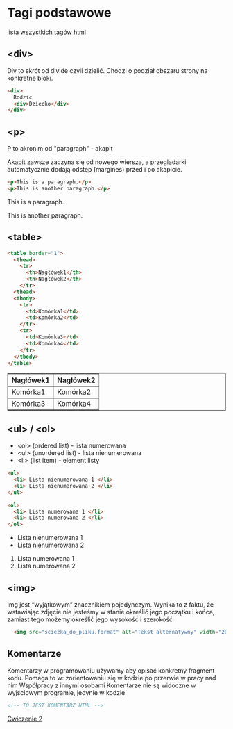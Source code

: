 # Tagi podstawowe

[lista wszystkich tagów html](https://www.w3schools.com/tags/default.asp)
## &lt;div&gt;
Div to skrót od divide czyli dzielić. Chodzi o podział obszaru strony na konkretne bloki.
```html
<div>
  Rodzic
  <div>Dziecko</div>
</div>
```

## &lt;p&gt;
<div class="standardWrapper">
<div>
P to akronim od "paragraph" - akapit

Akapit zawsze zaczyna się od nowego wiersza, a przeglądarki automatycznie dodają odstęp (margines) przed i po akapicie.
```html
<p>This is a paragraph.</p>
<p>This is another paragraph.</p>
```
</div>
<div>
  <p>This is a paragraph.</p>
  <p>This is another paragraph.</p>
</div>
</div>

## &lt;table&gt;
<div class="standardWrapper">
  <div>

```html
<table border="1">
  <thead>
    <tr>
      <th>Nagłówek1</th>
      <th>Nagłówek2</th>
  	</tr>
  <thead>
  <tbody>
    <tr>
      <td>Komórka1</td>
      <td>Komórka2</td>
    </tr>
    <tr>
      <td>Komórka3</td>
      <td>Komórka4</td>
    </tr>
  </tbody>
</table>
```
  </div>
  <div>

  <table border="1" style="width:100%">
    <thead>
      <tr>
        <th>Nagłówek1</th>
        <th>Nagłówek2</th>
      </tr>
    <thead>
    <tbody>
      <tr>
        <td>Komórka1</td>
        <td>Komórka2</td>
      </tr>
      <tr>
        <td>Komórka3</td>
        <td>Komórka4</td>
      </tr>
    </tbody>
  </table>



  </div>
</div>

## &lt;ul&gt; / &lt;ol&gt;
- &lt;ol&gt; (ordered list) - lista numerowana
- &lt;ul&gt; (unordered list) - lista nienumerowana
- &lt;li&gt; (list item) - element listy 

<div class="standardWrapper">
  <div>

  ```html
  <ul>
    <li> Lista nienumerowana 1 </li>
    <li> Lista nienumerowana 2 </li>			
  </ul>

  <ol>
    <li> Lista numerowana 1 </li>
    <li> Lista numerowana 2 </li>
  </ol>
  ```
  </div>
  <div>
  <ul>
    <li>Lista nienumerowana 1</li>
    <li>Lista nienumerowana 2</li>			
  </ul>
  <ol>
    <li>Lista numerowana 1 </li>
    <li>Lista numerowana 2 </li>
  </ol>
  </div>
</div>

## &lt;img&gt;
Img jest “wyjątkowym” znacznikiem pojedynczym. Wynika to z faktu, że wstawiając zdjęcie nie jesteśmy w stanie określić jego początku i końca, zamiast tego możemy określić jego wysokość i szerokość

```html
  <img src="scieżka_do_pliku.format" alt="Tekst alternatywny" width="200"  />
```
<!-- 
## &lt;form&gt;
Znacznik form pozwala na stworzenie formularza.
Formularzy używamy do pozyskania informacji od użytkownika. 
Wewnątrz formularzy używamy znaczników input z odpowiednimi parametrami (w zależności od tego jakiego typu informacje chcemy uzyskać)

<div class="standardWrapper">
  <div>

  ```html
  <form action=”result.html” method=”post|get”>
    <input type=”text” name=”firstName” />
    <input type =”submit” />
  </form>
  ```
  </div>
  <div>
    <form action=”result.html” method=”post|get”>
      <input type="text" name=”firstName” /><br />
      <input type ="submit" />
    </form>
  </div>
</div> -->

## Komentarze
Komentarzy w programowaniu używamy aby opisać konkretny fragment kodu. Pomaga to w: 
zorientowaniu się w kodzie po przerwie w pracy nad nim
Współpracy z innymi osobami 
Komentarze nie są widoczne w wyjściowym programie, jedynie w kodzie

```html
<!-- TO JEST KOMENTARZ HTML -->
```

[Ćwiczenie 2](/ex/html?id=Ćwiczenie-2)

